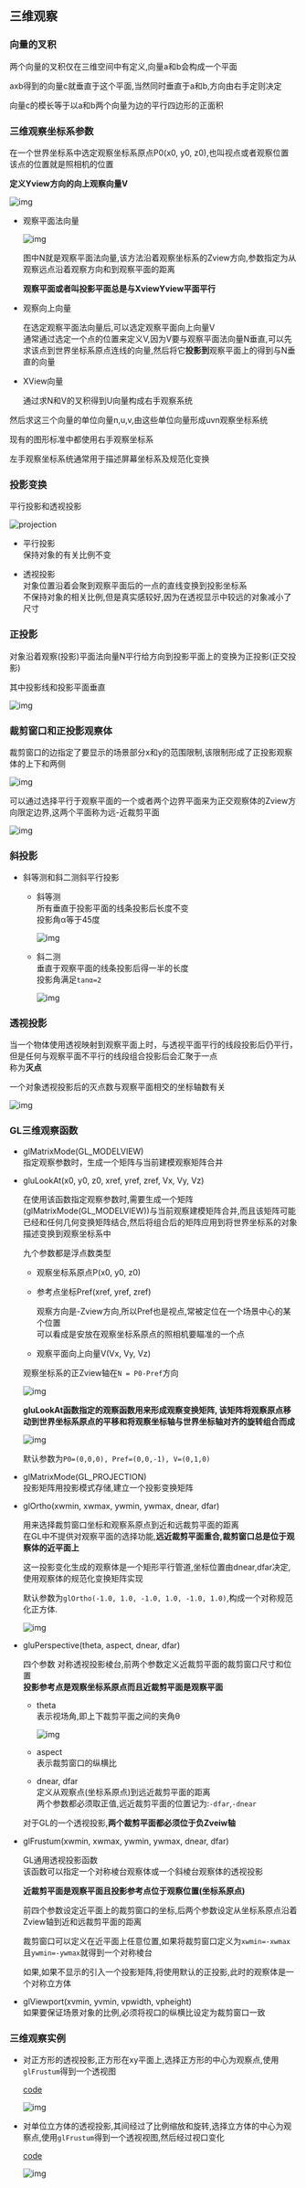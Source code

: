 ## 三维观察    

### 向量的叉积    

两个向量的叉积仅在三维空间中有定义,向量a和b会构成一个平面    

axb得到的向量c就垂直于这个平面,当然同时垂直于a和b,方向由右手定则决定        

向量c的模长等于以a和b两个向量为边的平行四边形的正面积       

### 三维观察坐标系参数    

在一个世界坐标系中选定观察坐标系原点P0(x0, y0, z0),也叫视点或者观察位置     
该点的位置就是照相机的位置    

**定义Yview方向的向上观察向量V**      

![img](./img/base.png)     


* 观察平面法向量      

    ![img](./img/cuizhi.png)    

    图中N就是观察平面法向量,该方法沿着观察坐标系的Zview方向,参数指定为从观察远点沿着观察方向和到观察平面的距离       

    **观察平面或者叫投影平面总是与XviewYview平面平行**    

* 观察向上向量    

    在选定观察平面法向量后,可以选定观察平面向上向量V      
    通常通过选定一个点的位置来定义V,因为V要与观察平面法向量N垂直,可以先求该点到世界坐标系原点连线的向量,然后将它**投影到**观察平面上的得到与N垂直的向量    

* XView向量    

    通过求N和V的叉积得到U向量构成右手观察系统     

然后求这三个向量的单位向量n,u,v,由这些单位向量形成uvn观察坐标系统    

现有的图形标准中都使用右手观察坐标系    

左手观察坐标系统通常用于描述屏幕坐标系及规范化变换      

### 投影变换    

平行投影和透视投影     

![projection](./img/projection.png)  

* 平行投影    
    保持对象的有关比例不变       

* 透视投影   
    对象位置沿着会聚到观察平面后的一点的直线变换到投影坐标系    
    不保持对象的相关比例,但是真实感较好,因为在透视显示中较远的对象减小了尺寸    
### 正投影    

对象沿着观察(投影)平面法向量N平行给方向到投影平面上的变换为正投影(正交投影)    

其中投影线和投影平面垂直     

![img](./img/mainprojection.png)    

### 裁剪窗口和正投影观察体    

裁剪窗口的边指定了要显示的场景部分x和y的范围限制,该限制形成了正投影观察体的上下和两侧       

![img](./img/projection1.png)    

可以通过选择平行于观察平面的一个或者两个边界平面来为正交观察体的Zview方向限定边界,这两个平面称为远-近裁剪平面     

![img](./img/projection2.png)   

### 斜投影   

* 斜等测和斜二测斜平行投影     

    * 斜等测       
        所有垂直于投影平面的线条投影后长度不变    
        投影角α等于45度   

        ![img](./img/touyin1.png)    

    * 斜二测      
        垂直于观察平面的线条投影后得一半的长度    
        投影角满足`tanα=2`   

        ![img](./img/touyin2.png)   


### 透视投影    

当一个物体使用透视映射到观察平面上时，与透视平面平行的线段投影后仍平行，但是任何与观察平面不平行的线段组合投影后会汇聚于一点   
称为**灭点**   

一个对象透视投影后的灭点数与观察平面相交的坐标轴数有关   

![img](./img/toushi.png)    

### GL三维观察函数   

* glMatrixMode(GL_MODELVIEW)   
    指定观察参数时，生成一个矩阵与当前建模观察矩阵合并          

* gluLookAt(x0, y0, z0, xref, yref, zref, Vx, Vy, Vz)     

    在使用该函数指定观察参数时,需要生成一个矩阵(glMatrixMode(GL_MODELVIEW))与当前观察建模矩阵合并,而且该矩阵可能已经和任何几何变换矩阵结合,然后将组合后的矩阵应用到将世界坐标系的对象描述变换到观察坐标系中     

    九个参数都是浮点数类型    

    * 观察坐标系原点P(x0, y0, z0)    
    
    * 参考点坐标Pref(xref, yref, zref)    

        观察方向是-Zview方向,所以Pref也是视点,常被定位在一个场景中心的某个位置   
        可以看成是安放在观察坐标系原点的照相机要瞄准的一个点    

    * 观察平面向上向量V(Vx, Vy, Vz)        

    观察坐标系的正Zview轴在`N = P0-Pref`方向      

    ![img](./img/glulookat.png)  

    **gluLookAt函数指定的观察函数用来形成观察变换矩阵, 该矩阵将观察原点移动到世界坐标系原点的平移和将观察坐标轴与世界坐标轴对齐的旋转组合而成**   

    ![img](./img/invert.jpg)     

    默认参数为`P0=(0,0,0), Pref=(0,0,-1), V=(0,1,0)`    

* glMatrixMode(GL_PROJECTION)    
    投影矩阵用投影模式存储,建立一个投影变换矩阵    

* glOrtho(xwmin, xwmax, ywmin, ywmax, dnear, dfar)   

    用来选择裁剪窗口坐标和观察系原点到近和远裁剪平面的距离     
    在GL中不提供对观察平面的选择功能,**远近裁剪平面重合,裁剪窗口总是位于观察体的近平面上**    

    这一投影变化生成的观察体是一个矩形平行管道,坐标位置由dnear,dfar决定,使用观察体的规范化变换矩阵实现   

    默认参数为`glOrtho(-1.0, 1.0, -1.0, 1.0, -1.0, 1.0)`,构成一个对称规范化正方体.     
    
    ![img](./img/cube.png)     

* gluPerspective(theta, aspect, dnear, dfar)    

    四个参数
    对称透视投影棱台,前两个参数定义近裁剪平面的裁剪窗口尺寸和位置     
    **投影参考点是观察坐标系原点而且近裁剪平面是观察平面**       
    * theta   
        表示视场角,即上下裁剪平面之间的夹角θ      

        ![img](./img/guanchati.png)     

    * aspect    
        表示裁剪窗口的纵横比   

    * dnear, dfar   
        定义从观察点(坐标系原点)到远近裁剪平面的距离    
        两个参数都必须取正值,远近裁剪平面的位置记为:`-dfar`,`-dnear`    
 
    对于GL的一个透视投影,**两个裁剪平面都必须位于负Zveiw轴**    

* glFrustum(xwmin, xwmax, ywmin, ywmax, dnear, dfar)    

    GL通用透视投影函数    
    该函数可以指定一个对称棱台观察体或一个斜棱台观察体的透视投影     
    
    **近裁剪平面是观察平面且投影参考点位于观察位置(坐标系原点)**     
    

    前四个参数设定近平面上的裁剪窗口的坐标,后两个参数设定从坐标系原点沿着Zview轴到近和远裁剪平面的距离     
    
    裁剪窗口可以定义在近平面上任意位置,如果将裁剪窗口定义为`xwmin=-xwmax`且`ywmin=-ywmax`就得到一个对称棱台    

    如果,如果不显示的引入一个投影矩阵,将使用默认的正投影,此时的观察体是一个对称立方体    

* glViewport(xvmin, yvmin, vpwidth, vpheight)   
    如果要保证场景对象的比例,必须将视口的纵横比设定为裁剪窗口一致       


### 三维观察实例    

* 对正方形的透视投影,正方形在xy平面上,选择正方形的中心为观察点,使用`glFrustum`得到一个透视图    

    [code](./demo/PerspectiveSquare.cpp)     

    ![img](./img/perspectivesquare.png)      


* 对单位立方体的透视投影,其间经过了比例缩放和旋转,选择立方体的中心为观察点,使用`glFrustum`得到一个透视视图,然后经过视口变化    

    [code](./demo/SolidCube.cpp)    

    ![img](./img/solidcube.png)   
